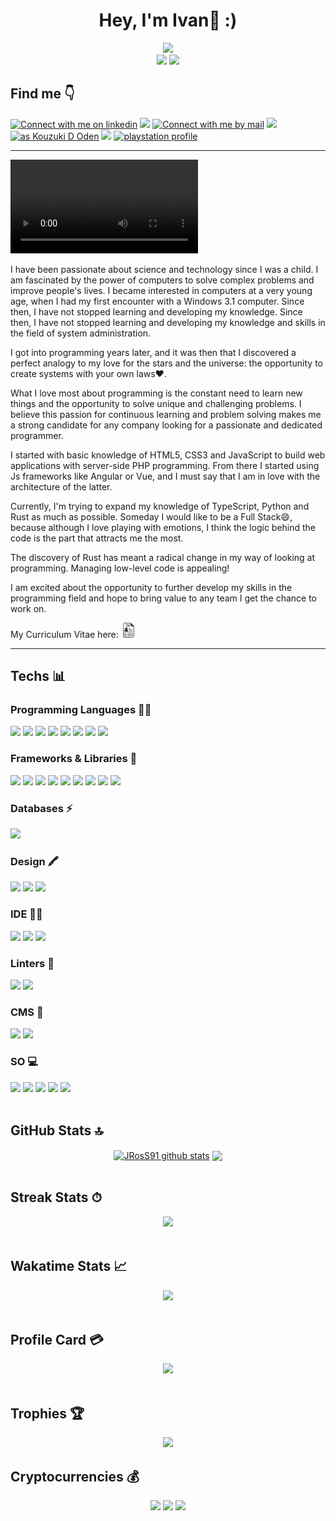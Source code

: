 <h1 align="center"> Hey, I'm Ivan👋 :)</h1>
<div align="center">
<img src="https://readme-typing-svg.demolab.com/?lines=I'm a Frontend Developer!;In continuous learning!;Full Stack soon!">
</div>
<div align="center">
<img src="https://img.shields.io/github/followers/JRosSx91?label=Follow&style=social">
<img src="https://hits.seeyoufarm.com/api/count/incr/badge.svg?url=https%3A%2F%2Fgithub.com%2F{JRosSx91}1212%2Fhit-counter">
 </div>
<h2>Find me 👇</h2>
<a href="https://www.linkedin.com/in/jross91" target="_blank">
<img src="https://img.shields.io/badge/LinkedIn-3572A5?style=for-the-badge&logo=linkedin&logoColor=white#gh-light-mode-only" alt="Connect with me on linkedin" ></a>
<a href="https://www.instagram.com/toxic_ivy91">
<img src="https://img.shields.io/badge/Instagram-E4405F?style=for-the-badge&logo=instagram&logoColor=white"></a>
<a href="mailto:igomezcarrasco.91@gmail.com?subject=Questions">
<img src="https://img.shields.io/badge/Gmail-D14836?style=for-the-badge&logo=gmail&logoColor=white" alt="Connect with me by mail"></a>
<a href="https://steamcommunity.com/profiles/76561198241812224/">
 <img src="https://img.shields.io/badge/Steam-000000?style=for-the-badge&logo=steam&logoColor=white"></a>
<a href="https://www.leagueoflegends.com/es-es/"><img title="as Kouzuki D Oden" src="https://img.shields.io/badge/Riot_Games-D32936?style=for-the-badge&logo=riot-games&logoColor=white"></a>
<a href="https://discord.gg/EA3yQ3Xy"><img src="https://img.shields.io/badge/Discord-5865F2?style=for-the-badge&logo=discord&logoColor=white"></a>
<a href="https://id.sonyentertainmentnetwork.com/id/management_ca/?gated=true&pr_referer=cam&entry=psn_profile&cid=7249a098-9e80-4bf9-b73e-c9039d431d9b#/p/psn_profile/list?state=cam_144a5767a8f54c2361058d0956cf75c3&cid=863a31fb-25ea-4c0c-b1d4-6ebc7799f2e2&entry=psn_profile"><img src="https://img.shields.io/badge/PlayStation-003791?style=for-the-badge&logo=playstation&logoColor=white" alt="playstation profile"></a>

---

<video src="https://user-images.githubusercontent.com/123682394/234542550-ded8b843-7eec-4142-932b-74bc8d702fdc.mp4" controls="controls" style="max-width: 730px;"></video>

I have been passionate about science and technology since I was a child. I am fascinated by the power of computers to solve complex problems and improve people's lives. I became interested in computers at a very young age, when I had my first encounter with a Windows 3.1 computer. Since then, I have not stopped learning and developing my knowledge. Since then, I have not stopped learning and developing my knowledge and skills in the field of system administration.

I got into programming years later, and it was then that I discovered a perfect analogy to my love for the stars and the universe: the opportunity to create systems with your own laws❤️.

What I love most about programming is the constant need to learn new things and the opportunity to solve unique and challenging problems. I believe this passion for continuous learning and problem solving makes me a strong candidate for any company looking for a passionate and dedicated programmer.

I started with basic knowledge of HTML5, CSS3 and JavaScript to build web applications with server-side PHP programming. From there I started using Js frameworks like Angular or Vue, and I must say that I am in love with the architecture of the latter.

Currently, I'm trying to expand my knowledge of TypeScript, Python and Rust as much as possible. Someday I would like to be a Full Stack😄, because although I love playing with emotions, I think the logic behind the code is the part that attracts me the most.

The discovery of Rust has meant a radical change in my way of looking at programming. Managing low-level code is appealing!

I am excited about the opportunity to further develop my skills in the programming field and hope to bring value to any team I get the chance to work on.

My Curriculum Vitae here: <a href="https://github.com/JRosSx91/JRosSx91/blob/main/IvanGomezActualizado.pdf"><img height="24" src="https://github.com/JRosSx91/JRosSx91/blob/main/6588143.png" alt="my cv"></a>

---
<h2>Techs 📊</h2>
  <h3>Programming Languages 👩‍💻</h3>
  <div>
<img src="https://img.shields.io/badge/HTML5-E34F26?style=for-the-badge&logo=html5&logoColor=white">
<img src="https://img.shields.io/badge/CSS3-1572B6?style=for-the-badge&logo=css3&logoColor=white">
<img src="https://img.shields.io/badge/Sass-CC6699?style=for-the-badge&logo=sass&logoColor=white">
<img src="https://img.shields.io/badge/JavaScript-323330?style=for-the-badge&logo=javascript&logoColor=F7DF1E">
<img src="https://img.shields.io/badge/TypeScript-007ACC?style=for-the-badge&logo=typescript&logoColor=white">
<img src="https://img.shields.io/badge/Python-FFD43B?style=for-the-badge&logo=python&logoColor=blue">
<img src="https://img.shields.io/badge/PHP-777BB4?style=for-the-badge&logo=php&logoColor=white">
<img src="https://img.shields.io/badge/Rust-000000?style=for-the-badge&logo=rust&logoColor=white">
</div>
  <h3>Frameworks & Libraries 🚀</h3>
  <div>
  <img src="https://img.shields.io/badge/Vue.js-35495E?style=for-the-badge&logo=vuedotjs&logoColor=4FC08D">
  <img src="https://img.shields.io/badge/Tailwind_CSS-38B2AC?style=for-the-badge&logo=tailwind-css&logoColor=white">
  <img src="https://img.shields.io/badge/Node.js-339933?style=for-the-badge&logo=nodedotjs&logoColor=white">
  <img src="https://img.shields.io/badge/Express.js-000000?style=for-the-badge&logo=express&logoColor=white">
  <img src="https://img.shields.io/badge/Bootstrap-563D7C?style=for-the-badge&logo=bootstrap&logoColor=white">
  <img src="https://img.shields.io/badge/Angular-DD0031?style=for-the-badge&logo=angular&logoColor=white">
  <img src="https://img.shields.io/badge/Babel-F9DC3E?style=for-the-badge&logo=babel&logoColor=white">
  <img src="https://img.shields.io/badge/jQuery-0769AD?style=for-the-badge&logo=jquery&logoColor=white">
  <img src="https://img.shields.io/badge/ThreeJs-black?style=for-the-badge&logo=three.js&logoColor=white">
 </div>
  <h3>Databases ⚡</h3>
  <img src="https://img.shields.io/badge/MySQL-005C84?style=for-the-badge&logo=mysql&logoColor=white">
  <h3>Design 🖍</h3>
  <div>
  <img src="https://img.shields.io/badge/Adobe%20Photoshop-31A8FF?style=for-the-badge&logo=Adobe%20Photoshop&logoColor=black">
  <img src="https://img.shields.io/badge/Adobe%20Illustrator-FF9A00?style=for-the-badge&logo=adobe%20illustrator&logoColor=white">
  <img src="https://img.shields.io/badge/gimp-5C5543?style=for-the-badge&logo=gimp&logoColor=white">
 </div>
  <h3>IDE 👩‍💻</h3>
  <div>
  <img src="https://img.shields.io/badge/Adobe%20Dreamweaver-072401?style=for-the-badge&logo=Adobe%20Dreamweaver&logoColor=34F400">
  <img src="https://img.shields.io/badge/sublime_text-%23575757.svg?&style=for-the-badge&logo=sublime-text&logoColor=important">
  <img src="https://img.shields.io/badge/VSCode-0078D4?style=for-the-badge&logo=visual%20studio%20code&logoColor=white"></div>
  <h3>Linters 🧐</h3>
  <div>
  <img src="https://img.shields.io/badge/eslint-3A33D1?style=for-the-badge&logo=eslint&logoColor=white">
  <img src="https://img.shields.io/badge/prettier-1A2C34?style=for-the-badge&logo=prettier&logoColor=F7BA3E"></div>
  <h3>CMS 📝</h3>
 <div>
   <img src="https://img.shields.io/badge/Joomla-5091CD?style=for-the-badge&logo=joomla&logoColor=white">
   <img src="https://img.shields.io/badge/Wordpress-21759B?style=for-the-badge&logo=wordpress&logoColor=white"></div>
  <h3>SO 💻</h3>
 <div>
  <img src="https://img.shields.io/badge/Windows-0078D6?style=for-the-badge&logo=windows&logoColor=white">
  <img src="https://img.shields.io/badge/Linux-FCC624?style=for-the-badge&logo=linux&logoColor=black">
  <img src="https://img.shields.io/badge/Ubuntu-E95420?style=for-the-badge&logo=ubuntu&logoColor=white">
  <img src="https://img.shields.io/badge/mac%20os-000000?style=for-the-badge&logo=apple&logoColor=white">
  <img src="https://img.shields.io/badge/Android-3DDC84?style=for-the-badge&logo=android&logoColor=white">
 </div>
  <br>
  <h2>GitHub Stats 🔝</h2>
  <div align="center">
  <a href="https://github.com/anuraghazra/github-readme-stats"><img align="center" src="https://github-readme-stats-git-masterrstaa-rickstaa.vercel.app/api?username=JRosSx91&show_icons=true&theme=buefy&hide_border=true&count_private=true" alt="JRosS91 github stats" /></a>  <a href="https://github.com/anuraghazra/github-readme-stats"><img align="center" src="https://github-readme-stats-git-masterrstaa-rickstaa.vercel.app/api/top-langs/?username=JRosSx91&layout=compact&theme=buefy&hide_border=true&langs_count=10&size_weight=0&count_weight=1&hide=makefile,llvm,hack,roff,m4,cmake,shell,d,digitalconverter,batchfile" /></a>
  </div>
<br>
<h2>Streak Stats ⏱</h2>
<div align="center">
<img src="https://github-readme-streak-stats.herokuapp.com/?user=JRosSx91">
  </div>
<br>
<h2>Wakatime Stats 📈</h2>
<div align="center">
  <img src="https://github-readme-stats.vercel.app/api/wakatime?username=JRosS91">
</div>                                                                      <br>
<h2>Profile Card 💳</h2>
<div align="center">
  <img src="https://github-profile-summary-cards.vercel.app/api/cards/profile-details?username=JRosSx91"></div>
  <br>
 <h2>Trophies 🏆</h2>
 <div align="center">
  <img src="https://github-profile-trophy.vercel.app/?username=JRosSx91">
  </div>
<h2>Cryptocurrencies 💰</h2>
  <div align="center">
<img src="https://img.shields.io/coincap/price-usd/bitcoin?style=for-the-badge">
<img src="https://img.shields.io/coincap/price-usd/ethereum?style=for-the-badge">
<img src="https://img.shields.io/coincap/price-usd/solana?style=for-the-badge">
  </div>
<!--
**JRosSx91/JRosSx91** is a ✨ _special_ ✨ repository because its `README.md` (this file) appears on your GitHub profile.

Here are some ideas to get you started:

- 🔭 I’m currently working on ...
- 🌱 I’m currently learning ...
- 👯 I’m looking to collaborate on ...
- 🤔 I’m looking for help with ...
- 💬 Ask me about ...
- 📫 How to reach me: ...
- 😄 Pronouns: ...
- ⚡ Fun fact: ...
-->
